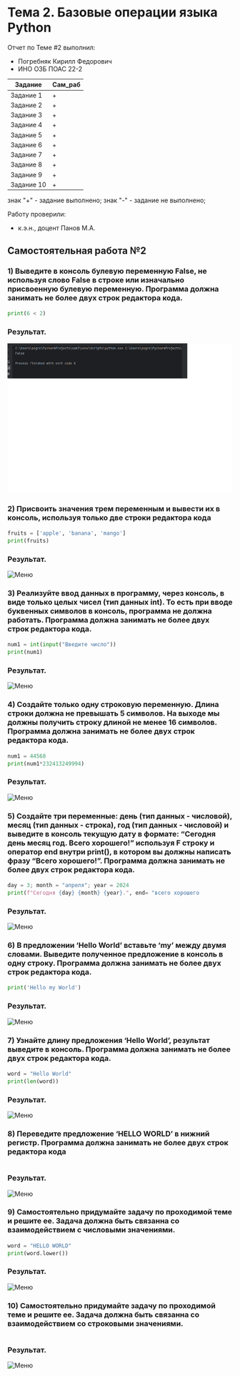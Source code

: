 
# Тема 2.  Базовые операции языка Python
Отчет по Теме #2 выполнил:
- Погребняк Кирилл Федорович
- ИНО ОЗБ ПОАС 22-2

| Задание  | Сам_раб |
| ------ | ------ |
| Задание 1 | + | 
| Задание 2 | + | 
| Задание 3 | + | 
| Задание 4 | + | 
| Задание 5 | + | 
| Задание 6 | + | 
| Задание 7 | + | 
| Задание 8 | + | 
| Задание 9 | + | 
| Задание 10 | +|



знак "+" - задание выполнено; знак "-" - задание не выполнено;

Работу проверили:
- к.э.н., доцент Панов М.А.

## Самостоятельная работа №2
### 1) Выведите в консоль булевую переменную False, не используя слово False в строке или изначально присвоенную булевую переменную. Программа должна занимать не более двух строк редактора кода.

```python
print(6 < 2)
```
### Результат.
![Меню](https://github.com/Fedorovich96/Software/blob/%D0%A2%D0%B5%D0%BC%D0%B0_2/pic/2-1.png)


### 2)	Присвоить значения трем переменным и вывести их в консоль, используя только две строки редактора кода

```python
fruits = ['apple', 'banana', 'mango']
print(fruits)

```
### Результат.
![Меню]()


### 3)	Реализуйте ввод данных в программу, через консоль, в виде только целых чисел (тип данных int). То есть при вводе буквенных символов в консоль, программа не должна работать. Программа должна занимать не более двух строк редактора кода.

```python
num1 = int(input("Введите число"))
print(num1)
```
### Результат.
![Меню]()


### 4)	Создайте только одну строковую переменную. Длина строки должна не превышать 5 символов. На выходе мы должны получить строку длиной не менее 16 символов. Программа должна занимать не более двух строк редактора кода.

```python
num1 = 44568
print(num1*232413249994)
```
### Результат.
![Меню]()

### 5)	Создайте три переменные: день (тип данных - числовой), месяц (тип данных - строка), год (тип данных - числовой) и выведите в консоль текущую дату в формате: “Сегодня день месяц год. Всего хорошего!” используя F строку и оператор end внутри print(), в котором вы должны написать фразу “Всего хорошего!”. Программа должна занимать не более двух строк редактора кода.

```python
day = 3; month = "апреля"; year = 2024
print(f"Сегодня {day} {month} {year}.", end= "всего хорошего

```
### Результат.
![Меню]()

### 6)	В предложении ‘Hello World’ вставьте ‘my’ между двумя словами. Выведите полученное предложение в консоль в одну строку. Программа должна занимать не более двух строк редактора кода.

```python
print('Hello my World')

```
### Результат.
![Меню]()

### 7)	Узнайте длину предложения ‘Hello World’, результат выведите в консоль. Программа должна занимать не более двух строк редактора кода.

```python
word = "Hello World"
print(len(word))

```
### Результат.
![Меню]()

### 8)	Переведите предложение ‘HELLO WORLD’ в нижний регистр. Программа должна занимать не более двух строк редактора кода

```python

```
### Результат.
![Меню]()

### 9)	Самостоятельно придумайте задачу по проходимой теме и решите ее. Задача должна быть связанна со взаимодействием с числовыми значениями.

```python
word = "HELLO WORLD"
print(word.lower())

```
### Результат.
![Меню]()

### 10)	Самостоятельно придумайте задачу по проходимой теме и решите ее. Задача должна быть связанна со взаимодействием со строковыми значениями.

```python

```
### Результат.
![Меню]()



